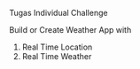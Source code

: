 Tugas Individual Challenge 

Build or Create Weather App with

1. Real Time Location
2. Real Time Weather 
